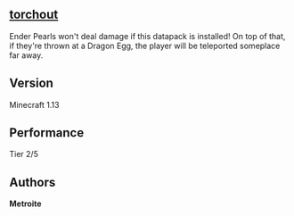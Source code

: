 ## [torchout](https://minhaskamal.github.io/DownGit/#/home?url=https://github.com/Metroite/datapacks/tree/1.13/usefulender&rootDirectory=false)

Ender Pearls won't deal damage if this datapack is installed! On top of that, if they're thrown at a Dragon Egg, the player will be teleported someplace far away.

## Version

Minecraft 1.13

## Performance

Tier 2/5

## Authors

**Metroite**

